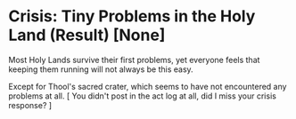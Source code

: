 # Crisis: Tiny Problems in the Holy Land (Result) [None]

Most Holy Lands survive their first problems, yet everyone feels that keeping them running will not always be this easy.

Except for Thool's sacred crater, which seems to have not encountered any problems at all.
[ You didn't post in the act log at all, did I miss your crisis response? ]
